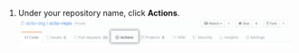 1. Under your repository name, click **Actions**.
  ![Actions tab in the main repository navigation](/assets/images/help/repository/actions-tab.png)
